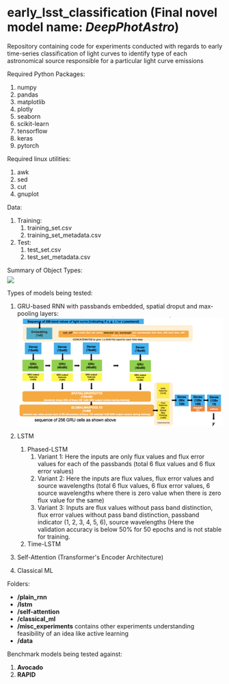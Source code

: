 # early_lsst_classification (Final novel model name: *DeepPhotAstro*)
Repository containing code for experiments conducted with regards to early time-series classification of light curves to identify type of each astronomical source responsible for a particular light curve emissions


Required Python Packages:
1. numpy
2. pandas
3. matplotlib
4. plotly
5. seaborn
6. scikit-learn
7. tensorflow
8. keras
9. pytorch


Required linux utilities:
1. awk
2. sed
3. cut
4. gnuplot


Data:
1. Training:
   1. training_set.csv
   2. training_set_metadata.csv
2. Test:
   1. test_set.csv
   2. test_set_metadata.csv


Summary of Object Types:<br/>
<img src="https://github.com/abinashsinha330/early_lsst_classification/blob/master/data_summary.png" width=600 align='middle'>


Types of models being tested:
1. GRU-based RNN with passbands embedded, spatial droput and max-pooling layers:<br/>
   <img src="https://github.com/abinashsinha330/DeepPhotAstro/blob/master/gru_emb_sd_mp/gru_emb_sd_mp.png" width=500 align='middle'>

2. LSTM
   1. Phased-LSTM
      1. Variant 1: Here the inputs are only flux values and flux error values for each of the passbands (total 6 flux values and 6 flux error values)
      2. Variant 2: Here the inputs are flux values, flux error values and source wavelengths (total 6 flux values, 6 flux error values, 6 source wavelengths where there is zero value when there is zero flux value for the same)
      3. Variant 3: Inputs are flux values without pass band distinction, flux error values without pass band distinction, passband indicator (1, 2, 3, 4, 5, 6), source wavelengths (Here the validation accuracy is below 50% for 50 epochs and is not stable for training.
   2. Time-LSTM
3. Self-Attention (Transformer's Encoder Architecture)
4. Classical ML


Folders:
- **/plain_rnn**
- **/lstm**
- **/self-attention**
- **/classical_ml**
- **/misc_experiments** contains other experiments understanding feasibility of an idea like active learning
- **/data**


Benchmark models being tested against:
1. **Avocado**
2. **RAPID**
